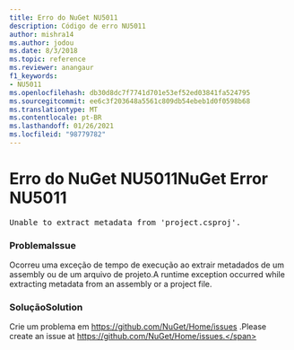 ```yaml
---
title: Erro do NuGet NU5011
description: Código de erro NU5011
author: mishra14
ms.author: jodou
ms.date: 8/3/2018
ms.topic: reference
ms.reviewer: anangaur
f1_keywords:
- NU5011
ms.openlocfilehash: db30d8dc7f7741d701e53ef52ed03841fa524795
ms.sourcegitcommit: ee6c3f203648a5561c809db54ebeb1d0f0598b68
ms.translationtype: MT
ms.contentlocale: pt-BR
ms.lasthandoff: 01/26/2021
ms.locfileid: "98779782"
---
```

# <a name="nuget-error-nu5011"></a><span data-ttu-id="f735b-103">Erro do NuGet NU5011</span><span class="sxs-lookup"><span data-stu-id="f735b-103">NuGet Error NU5011</span></span>
<pre>Unable to extract metadata from 'project.csproj'.</pre>

### <a name="issue"></a><span data-ttu-id="f735b-104">Problema</span><span class="sxs-lookup"><span data-stu-id="f735b-104">Issue</span></span>

<span data-ttu-id="f735b-105">Ocorreu uma exceção de tempo de execução ao extrair metadados de um assembly ou de um arquivo de projeto.</span><span class="sxs-lookup"><span data-stu-id="f735b-105">A runtime exception occurred while extracting metadata from an assembly or a project file.</span></span>


### <a name="solution"></a><span data-ttu-id="f735b-106">Solução</span><span class="sxs-lookup"><span data-stu-id="f735b-106">Solution</span></span>

<span data-ttu-id="f735b-107">Crie um problema em https://github.com/NuGet/Home/issues .</span><span class="sxs-lookup"><span data-stu-id="f735b-107">Please create an issue at https://github.com/NuGet/Home/issues.</span></span>

